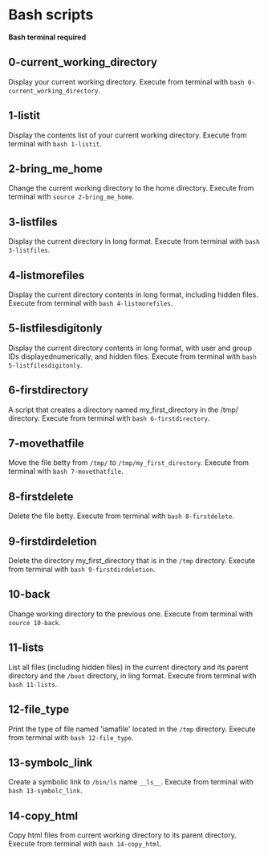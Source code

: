 # Bash scripts
**Bash terminal required**

## 0-current_working_directory
Display your current working directory.
Execute from terminal with `bash 0-current_working_directory`.

## 1-listit
Display the contents list of your current working directory.
Execute from terminal with `bash 1-listit`.

## 2-bring_me_home
Change the current working directory to the home directory.
Execute from terminal with `source 2-bring_me_home`.

## 3-listfiles
Display the current directory in long format.
Execute from terminal with `bash 3-listfiles`.

## 4-listmorefiles
Display the current directory contents in long format, including hidden files.
Execute from terminal with `bash 4-listmorefiles`.

## 5-listfilesdigitonly
Display the current directory contents in long format, with user and group IDs displayednumerically, and hidden files.
Execute from terminal with `bash 5-listfilesdigitonly`.

## 6-firstdirectory
A script that creates a directory named my_first_directory in the /tmp/ directory.
Execute from terminal with `bash 6-firstdirectory`.

## 7-movethatfile
Move the file betty from `/tmp/` to `/tmp/my_first_directory`.
Execute from terminal with `bash 7-movethatfile`.

## 8-firstdelete
Delete the file betty.
Execute from terminal with `bash 8-firstdelete`.

## 9-firstdirdeletion
Delete the directory my_first_directory that is in the `/tmp` directory.
Execute from terminal with `bash 9-firstdirdeletion`.

## 10-back
Change working directory to the previous one.
Execute from terminal with `source 10-back`.

## 11-lists
List all files (including hidden files) in the current directory and its parent directory and the `/boot` directory, in ling format.
Execute from terminal with `bash 11-lists`.

## 12-file_type
Print the type of file named 'iamafile' located in the `/tmp` directory.
Execute from terminal with `bash 12-file_type`.

## 13-symbolc_link
Create a symbolic link to `/bin/ls` name `__ls__`.
Execute from terminal with `bash 13-symbolc_link`.

## 14-copy_html
Copy html files from current working directory to its parent directory.
Execute from terminal with `bash 14-copy_html`.